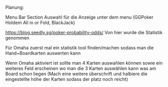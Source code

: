 Planung:

Menu Bar
Section Auswahl für die Anzeige unter dem menu (GGPoker Holdem All in or Fold, BlackJack)


https://blog.seedly.sg/poker-probability-odds/
Von hier wurde die Statistik genommen

Für Omaha zuerst mal ein statistik tool finden/machen sodass man die Hand+Boardkarten auswerten kann

Wenn Omaha aktiviert ist sollte man 4 Karten auswahlen können
sowie ein weiteres Feld erscheinen wo man die 3 Karten auswählen kann was am Board schon liegen (Mach eine weitere überschrift und halbiere die eingestellte höhe der Karten sodass der platz noch reicht)
